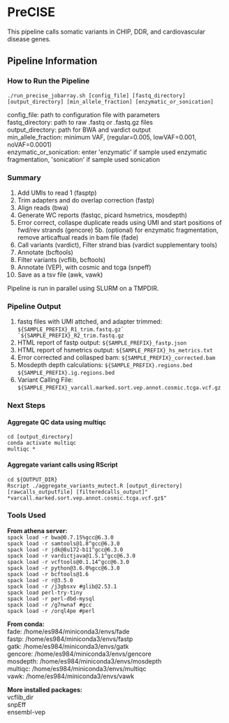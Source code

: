 # PreCISE

This pipeline calls somatic variants in CHIP, DDR, and cardiovascular disease genes. 

## Pipeline Information
### How to Run the Pipeline
`./run_precise_jobarray.sh [config_file] [fastq_directory] [output_directory] [min_allele_fraction] [enzymatic_or_sonication]`

config_file: path to configuration file with parameters \
fastq_directory: path to raw .fastq or .fastq.gz files \
output_directory: path for BWA and vardict output \
min_allele_fraction: minimum VAF, (regular=0.005, lowVAF=0.001, noVAF=0.0001) \
enzymatic_or_sonication: enter 'enzymatic' if sample used enzymatic fragmentation, 'sonication' if sample used sonication 

### Summary
1. Add UMIs to read 1 (fasptp)
2. Trim adapters and do overlap correction (fastp)
3. Align reads (bwa)
4. Generate WC reports (fastqc, picard hsmetrics, mosdepth)
5. Error correct, collaspe duplicate reads using UMI and start positions of fwd/rev strands (gencore)
5b. (optional) for enzymatic fragmentation, remove articaftual reads in bam file (fade)
6. Call variants (vardict), Filter strand bias (vardict supplementary tools)
7. Annotate (bcftools)
8. Filter variants (vcflib, bcftools)
9. Annotate (VEP), with cosmic and tcga (snpeff)
10. Save as a tsv file (awk, vawk)

Pipeline is run in parallel using SLURM on a TMPDIR. 

### Pipeline Output
1. fastq files with UMI attched, and adapter trimmed: ``${SAMPLE_PREFIX}_R1_trim.fastq.gz` `${SAMPLE_PREFIX}_R2_trim.fastq.gz``
2. HTML report of fastp output: `${SAMPLE_PREFIX}_fastp.json`
3. HTML report of hsmetrics output: `${SAMPLE_PREFIX}_hs_metrics.txt`
4. Error corrected and collasped bam: `${SAMPLE_PREFIX}_corrected.bam`
5. Mosdepth depth calculations: `${SAMPLE_PREFIX}.regions.bed` `${SAMPLE_PREFIX}.ig.regions.bed`
5. Variant Calling File: `${SAMPLE_PREFIX}_varcall.marked.sort.vep.annot.cosmic.tcga.vcf.gz`

### Next Steps
#### Aggregate QC data using multiqc
  `cd [output_directory]` \
  `conda activate multiqc` \
  `multiqc *` 

#### Aggregate variant calls using RScript
`cd ${OUTPUT_DIR}` \
`Rscript ./aggregate_variants_mutect.R [output_directory] [rawcalls_outputfile] [filteredcalls_output]" *varcall.marked.sort.vep.annot.cosmic.tcga.vcf.gz$"`

### Tools Used
__From athena server:__ \
`spack load -r bwa@0.7.15%gcc@6.3.0` \
`spack load -r samtools@1.8^gcc@6.3.0` \
`spack load -r jdk@8u172-b11^gcc@6.3.0` \
`spack load -r vardictjava@1.5.1^gcc@6.3.0` \
`spack load -r vcftools@0.1.14^gcc@6.3.0` \
`spack load -r python@3.6.0%gcc@6.3.0` \
`spack load -r bcftools@1.6` \
`spack load -r r@3.5.0` \
`spack load -r /j3gbsxv #glib@2.53.1` \
`spack load perl-try-tiny` \
`spack load -r perl-dbd-mysql` \
`spack load -r /g7nwnaf #gcc` \
`spack load -r /orql4pe #perl` 

__From conda:__ \
fade: /home/es984/miniconda3/envs/fade \
fastp: /home/es984/miniconda3/envs/fastp \
gatk: /home/es984/miniconda3/envs/gatk \
gencore: /home/es984/miniconda3/envs/gencore \
mosdepth: /home/es984/miniconda3/envs/mosdepth \
multiqc: /home/es984/miniconda3/envs/multiqc \
vawk: /home/es984/miniconda3/envs/vawk 

__More installed packages:__ \
vcflib_dir \
snpEff \
ensembl-vep 
